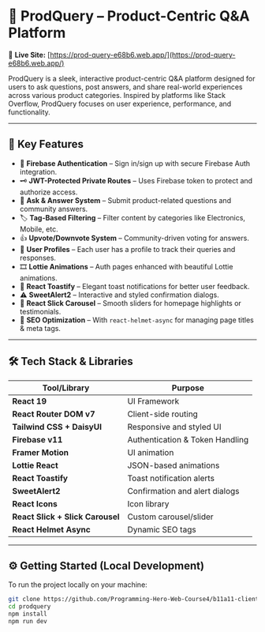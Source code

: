 # 🌟 ProdQuery – Product-Centric Q&A Platform

🔗 **Live Site:** [https://prod-query-e68b6.web.app/](https://prod-query-e68b6.web.app/)

ProdQuery is a sleek, interactive product-centric Q&A platform designed for users to ask questions, post answers, and share real-world experiences across various product categories. Inspired by platforms like Stack Overflow, ProdQuery focuses on user experience, performance, and functionality.

---

## 🚀 Key Features

- 🔐 **Firebase Authentication** – Sign in/sign up with secure Firebase Auth integration.
- 🗝️ **JWT-Protected Private Routes** – Uses Firebase token to protect and authorize access.
- 💬 **Ask & Answer System** – Submit product-related questions and community answers.
- 🏷️ **Tag-Based Filtering** – Filter content by categories like Electronics, Mobile, etc.
- 👍 **Upvote/Downvote System** – Community-driven voting for answers.
- 👤 **User Profiles** – Each user has a profile to track their queries and responses.
- 🎞️ **Lottie Animations** – Auth pages enhanced with beautiful Lottie animations.
- 🔔 **React Toastify** – Elegant toast notifications for better user feedback.
- ⚠️ **SweetAlert2** – Interactive and styled confirmation dialogs.
- 🎠 **React Slick Carousel** – Smooth sliders for homepage highlights or testimonials.
- 📄 **SEO Optimization** – With `react-helmet-async` for managing page titles & meta tags.

---

## 🛠 Tech Stack & Libraries

| Tool/Library | Purpose |
|--------------|---------|
| **React 19** | UI Framework |
| **React Router DOM v7** | Client-side routing |
| **Tailwind CSS + DaisyUI** | Responsive and styled UI |
| **Firebase v11** | Authentication & Token Handling |
| **Framer Motion** | UI animation |
| **Lottie React** | JSON-based animations |
| **React Toastify** | Toast notification alerts |
| **SweetAlert2** | Confirmation and alert dialogs |
| **React Icons** | Icon library |
| **React Slick + Slick Carousel** | Custom carousel/slider |
| **React Helmet Async** | Dynamic SEO tags |

---

## ⚙️ Getting Started (Local Development)

To run the project locally on your machine:

```bash
git clone https://github.com/Programming-Hero-Web-Course4/b11a11-client-side-Samiul821.git
cd prodquery
npm install
npm run dev
